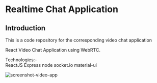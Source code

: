 # Realtime Chat Application<br>

## Introduction
This is a code repository for the corresponding video chat application <br>

React Video Chat Application using WebRTC.<br>

Technologies:-<br>
ReactJS
Express
node
socket.io
material-ui


![screenshot-video-app](https://github.com/NP558565/video-chat-app/assets/76566329/691090dd-cbba-4f50-adcc-a6aaccc5350b)
